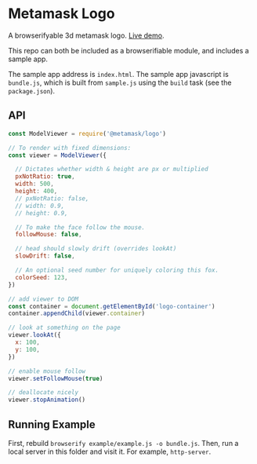 # Metamask Logo

A browserifyable 3d metamask logo. [Live demo](https://metamask.github.io/logo/).

This repo can both be included as a browserifiable module, and includes a sample app.

The sample app address is `index.html`.
The sample app javascript is `bundle.js`, which is built from `sample.js` using the `build` task (see the `package.json`).

## API

```javascript
const ModelViewer = require('@metamask/logo')

// To render with fixed dimensions:
const viewer = ModelViewer({

  // Dictates whether width & height are px or multiplied
  pxNotRatio: true,
  width: 500,
  height: 400,
  // pxNotRatio: false,
  // width: 0.9,
  // height: 0.9,

  // To make the face follow the mouse.
  followMouse: false,

  // head should slowly drift (overrides lookAt)
  slowDrift: false,

  // An optional seed number for uniquely coloring this fox.
  colorSeed: 123,
})

// add viewer to DOM
const container = document.getElementById('logo-container')
container.appendChild(viewer.container)

// look at something on the page
viewer.lookAt({
  x: 100,
  y: 100,
})

// enable mouse follow
viewer.setFollowMouse(true)

// deallocate nicely
viewer.stopAnimation()
```

## Running Example

First, rebuild `browserify example/example.js -o bundle.js`.
Then, run a local server in this folder and visit it. For example, `http-server`.
